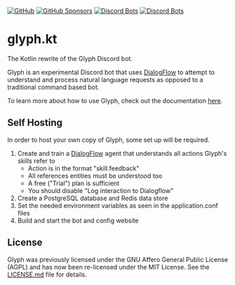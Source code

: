 [![GitHub](https://img.shields.io/github/license/glyph-discord/glyph.kt)](https://github.com/glyph-discord/glyph.kt/blob/master/LICENSE)
[![GitHub Sponsors](https://img.shields.io/github/sponsors/yttrian)](https://github.com/sponsors/yttrian)
[![Discord Bots](https://discordbots.org/api/widget/status/248186527161516032.svg?noavatar=true)](https://discordbots.org/bot/248186527161516032)
[![Discord Bots](https://discordbots.org/api/widget/servers/248186527161516032.svg?noavatar=true)](https://discordbots.org/bot/248186527161516032)

# glyph.kt

The Kotlin rewrite of the Glyph Discord bot.

Glyph is an experimental Discord bot that uses [DialogFlow](https://dialogflow.com/) to attempt to understand and
process natural language requests as opposed to a traditional command based bot.

To learn more about how to use Glyph, check out the documentation [here](https://gl.yttr.org/).

## Self Hosting

In order to host your own copy of Glyph, some set up will be required.

1. Create and train a [DialogFlow](https://dialogflow.cloud.google.com/) agent that understands all actions Glyph's
   skills refer to
   - Action is in the format "skill.feedback"
   - All references entities must be understood too
   - A free ("Trial") plan is sufficient
   - You should disable "Log interaction to Dialogflow"
2. Create a PostgreSQL database and Redis data store
3. Set the needed environment variables as seen in the application.conf files
4. Build and start the bot and config website

## License

Glyph was previously licensed under the GNU Affero General Public License (AGPL)
and has now been re-licensed under the MIT License. 
See the [LICENSE.md](LICENSE.md) file for details.

